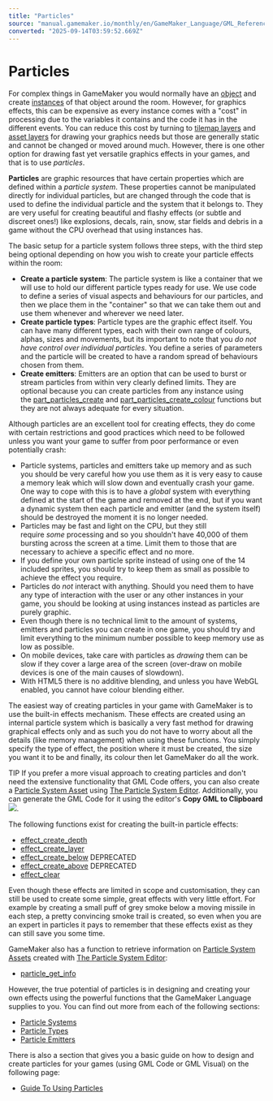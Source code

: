 ```yaml
---
title: "Particles"
source: "manual.gamemaker.io/monthly/en/GameMaker_Language/GML_Reference/Drawing/Particles/Particles.htm"
converted: "2025-09-14T03:59:52.669Z"
---
```


# Particles

For complex things in GameMaker you would normally have an [object](../../../../The_Asset_Editors/Objects.md) and create [instances](../../Asset_Management/Instances/Instances.md) of that object around the room. However, for graphics effects, this can be expensive as every instance comes with a "cost" in processing due to the variables it contains and the code it has in the different events. You can reduce this cost by turning to [tilemap layers](../../../../The_Asset_Editors/Room_Properties/Layer_Properties.md) and [asset layers](../../../../The_Asset_Editors/Room_Properties/Layer_Properties.md) for drawing your graphics needs but those are generally static and cannot be changed or moved around much. However, there is one other option for drawing fast yet versatile graphics effects in your games, and that is to use _particles_.

**Particles** are graphic resources that have certain properties which are defined within a _particle system_. These properties cannot be manipulated directly for individual particles, but are changed through the code that is used to define the individual particle and the system that it belongs to. They are very useful for creating beautiful and flashy effects (or subtle and discreet ones!) like explosions, decals, rain, snow, star fields and debris in a game without the CPU overhead that using instances has.

The basic setup for a particle system follows three steps, with the third step being optional depending on how you wish to create your particle effects within the room:

-   **Create a particle system**: The particle system is like a container that we will use to hold our different particle types ready for use. We use code to define a series of visual aspects and behaviours for our particles, and then we place them in the "container" so that we can take them out and use them whenever and wherever we need later.
-   **Create particle types**: Particle types are the graphic effect itself. You can have many different types, each with their own range of colours, alphas, sizes and movements, but its important to note that you _do not have control over individual particles_. You define a series of parameters and the particle will be created to have a random spread of behaviours chosen from them.
-   **Create emitters**: Emitters are an option that can be used to burst or stream particles from within very clearly defined limits. They are optional because you can create particles from any instance using the [part\_particles\_create](Particle_Systems/part_particles_create.md) and [part\_particles\_create\_colour](Particle_Systems/part_particles_create_colour.md) functions but they are not always adequate for every situation.

Although particles are an excellent tool for creating effects, they do come with certain restrictions and good practices which need to be followed unless you want your game to suffer from poor performance or even potentially crash:

-   Particle systems, particles and emitters take up memory and as such you should be very careful how you use them as it is very easy to cause a memory leak which will slow down and eventually crash your game. One way to cope with this is to have a _global_ system with everything defined at the start of the game and removed at the end, but if you want a dynamic system then each particle and emitter (and the system itself) should be destroyed the moment it is no longer needed.
-   Particles may be fast and light on the CPU, but they still require _some_ processing and so you shouldn't have 40,000 of them bursting across the screen at a time. Limit them to those that are necessary to achieve a specific effect and no more.
-   If you define your own particle sprite instead of using one of the 14 included sprites, you should try to keep them as small as possible to achieve the effect you require.
-   Particles do _not_ interact with anything. Should you need them to have any type of interaction with the user or any other instances in your game, you should be looking at using instances instead as particles are purely graphic.
-   Even though there is no technical limit to the amount of systems, emitters and particles you can create in one game, you should try and limit everything to the minimum number possible to keep memory use as low as possible.
-   On mobile devices, take care with particles as _drawing_ them can be slow if they cover a large area of the screen (over-draw on mobile devices is one of the main causes of slowdown).
-   With HTML5 there is no additive blending, and unless you have WebGL enabled, you cannot have colour blending either.

The easiest way of creating particles in your game with GameMaker is to use the built-in effects mechanism. These effects are created using an internal particle system which is basically a very fast method for drawing graphical effects only and as such you do not have to worry about all the details (like memory management) when using these functions. You simply specify the type of effect, the position where it must be created, the size you want it to be and finally, its colour then let GameMaker do all the work.

TIP If you prefer a more visual approach to creating particles and don't need the extensive functionality that GML Code offers, you can also create a [Particle System Asset](../../../../The_Asset_Editors/Particle_Systems.md) using [The Particle System Editor](../../../../The_Asset_Editors/Particle_Systems.md). Additionally, you can generate the GML Code for it using the editor's **Copy GML to Clipboard** ![](../../../../assets/Images/Icons/Icon_GML_To_Clipboard.png).

The following functions exist for creating the built-in particle effects:

-   [effect\_create\_depth](effect_create_depth.md)
-   [effect\_create\_layer](effect_create_layer.md)
-   [effect\_create\_below](../../../../../../../GameMaker_Language/GML_Reference/Drawing/Particles/effect_create_below.md) DEPRECATED
-   [effect\_create\_above](effect_create_above.md) DEPRECATED
-   [effect\_clear](effect_clear.md)

Even though these effects are limited in scope and customisation, they can still be used to create some simple, great effects with very little effort. For example by creating a small puff of grey smoke below a moving missile in each step, a pretty convincing smoke trail is created, so even when you are an expert in particles it pays to remember that these effects exist as they can still save you some time.

GameMaker also has a function to retrieve information on [Particle System Asset](../../../../The_Asset_Editors/Particle_Systems.md)[s](Particle_Systems/Particle_Systems.md) created with [The Particle System Editor](../../../../The_Asset_Editors/Particle_Systems.md):

-   [particle\_get\_info](particle_get_info.md)

However, the true potential of particles is in designing and creating your own effects using the powerful functions that the GameMaker Language supplies to you. You can find out more from each of the following sections:

-   [Particle Systems](Particle_Systems/Particle_Systems.md)
-   [Particle Types](Particle_Types/Particle_Types.md)
-   [Particle Emitters](Particle_Emitters/Particle_Emitters.md)

There is also a section that gives you a basic guide on how to design and create particles for your games (using GML Code or GML Visual) on the following page:

-   [Guide To Using Particles](../../../../Additional_Information/Guide_To_Using_Particles.md)
